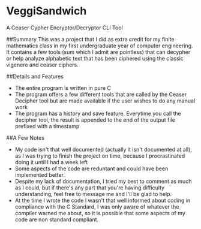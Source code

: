 # VeggiSandwich
A Ceaser Cypher Encryptor/Decryptor CLI Tool

##Summary
This was a project that I did as extra credit for my finite mathematics class in my first undergraduate year of computer engineering.
It contains a few tools (sum which I admit are pointless) that can decypher or help analyze alphabetic text that has been ciphered using the classic vigenere and ceaser ciphers.

##Details and Features
- The entire program is written in pure C
- The program offers a few different tools that are called by the Ceaser Decipher tool but are made available if the user wishes to do any manual work
- The program has a history and save feature. Everytime you call the decipher tool, the result is appended to the end of the output file prefixed with a timestamp

##A Few Notes
- My code isn't that well documented (actually it isn't documented at all), as I was trying to finish the project on time, because I procrastinated doing it until I had a week left
- Some aspects of the code are reduntant and could have been implemented better.
- Despite my lack of documentation, I tried my best to comment as much as I could, but if there's any part that you're having difficulty understanding, feel free to message me and I'll be glad to help.
- At the time I wrote the code I wasn't that well informed about coding in compliance with the C Standard, I was only aware of whatever the compiler warned me about, so it is possible that some aspects of my code are non standard compliant.
